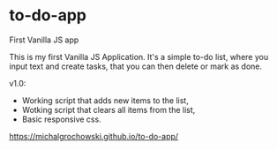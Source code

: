 # to-do-app
First Vanilla JS app

This is my first Vanilla JS Application. It's a simple to-do list, where you input text and create tasks, that you can then delete or mark as done.

v1.0:
- Working script that adds new items to the list,
- Wotking script that clears all items from the list,
- Basic responsive css.

https://michalgrochowski.github.io/to-do-app/
